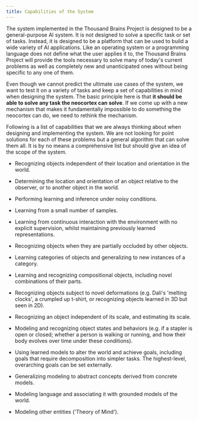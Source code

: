 ```yaml
---
title: Capabilities of the System
---
```

The system implemented in the Thousand Brains Project is designed to be a general-purpose AI system. It is not designed to solve a specific task or set of tasks. Instead, it is designed to be a platform that can be used to build a wide variety of AI applications. Like an operating system or a programming language does not define what the user applies it to, the Thousand Brains Project will provide the tools necessary to solve many of today's current problems as well as completely new and unanticipated ones without being specific to any one of them.

Even though we cannot predict the ultimate use cases of the system, we want to test it on a variety of tasks and keep a set of capabilities in mind when designing the system. The basic principle here is that **it should be able to solve any task the neocortex can solve**. If we come up with a new mechanism that makes it fundamentally impossible to do something the neocortex can do, we need to rethink the mechanism.

Following is a list of capabilities that we are always thinking about when designing and implementing the system. We are not looking for point solutions for each of these problems but a general algorithm that can solve them all. It is by no means a comprehensive list but should give an idea of the scope of the system.

- Recognizing objects independent of their location and orientation in the world.

- Determining the location and orientation of an object relative to the observer, or to another object in the world.

- Performing learning and inference under noisy conditions.

- Learning from a small number of samples.

- Learning from continuous interaction with the environment with no explicit supervision, whilst maintaining previously learned representations.

- Recognizing objects when they are partially occluded by other objects.

- Learning categories of objects and generalizing to new instances of a category.

- Learning and recognizing compositional objects, including novel combinations of their parts.

- Recognizing objects subject to novel deformations (e.g. Dali's 'melting clocks', a crumpled up t-shirt, or recognizing objects learned in 3D but seen in 2D).

- Recognizing an object independent of its scale, and estimating its scale.

- Modeling and recognizing object states and behaviors (e.g. if a stapler is open or closed; whether a person is walking or running, and how their body evolves over time under these conditions).

- Using learned models to alter the world and achieve goals, including goals that require decomposition into simpler tasks. The highest-level, overarching goals can be set externally.

- Generalizing modeling to abstract concepts derived from concrete models.

- Modeling language and associating it with grounded models of the world.

- Modeling other entities ('Theory of Mind').